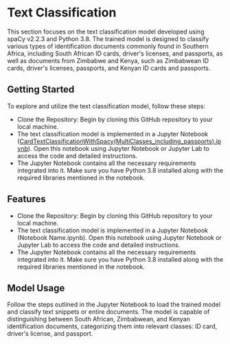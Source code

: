 # Text Classification
This section focuses on the text classification model developed using spaCy v2.2.3 and Python 3.8. The trained model is designed to classify various types of identification documents commonly found in Southern Africa, including South African ID cards, driver's licenses, and passports, as well as documents from Zimbabwe and Kenya, such as Zimbabwean ID cards, driver's licenses, passports, and Kenyan ID cards and passports.
## Getting Started
To explore and utilize the text classification model, follow these steps:
- Clone the Repository: Begin by cloning this GitHub repository to your local machine.
- The text classification model is implemented in a Jupyter Notebook ([CardTextClassificationWithSpacy(MultiClasses_including_passports).ipynb](https://github.com/ioptime-official/ai-id-scanner/blob/main/text_classification/spacyv2_Text_Classification/CardTextClassificationWithSpacy(MultiClasses).ipynb)). Open this notebook using Jupyter Notebook or Jupyter Lab to access the code and detailed instructions.
- The Jupyter Notebook contains all the necessary requirements integrated into it. Make sure you have Python 3.8 installed along with the required libraries mentioned in the notebook.

## Features

- Clone the Repository: Begin by cloning this GitHub repository to your local machine.
- The text classification model is implemented in a Jupyter Notebook (Notebook Name.ipynb). Open this notebook using Jupyter Notebook or Jupyter Lab to access the code and detailed instructions.
- The Jupyter Notebook contains all the necessary requirements integrated into it. Make sure you have Python 3.8 installed along with the required libraries mentioned in the notebook.

## Model Usage
Follow the steps outlined in the Jupyter Notebook to load the trained model and classify text snippets or entire documents. The model is capable of distinguishing between South African, Zimbabwean, and Kenyan identification documents, categorizing them into relevant classes: ID card, driver's license, and passport.

